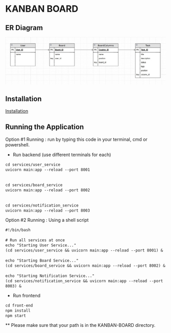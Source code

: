 # KANBAN BOARD

## ER Diagram
![ER_Diagram](ER_Diagram.jpg)

## Installation

[Installation](Installation.md)

## Running the Application

Option #1 Running : run by typing this code in your terminal, cmd or powershell.
- Run backend (use different terminals for each)
```
cd services/user_service
uvicorn main:app --reload --port 8001


cd services/board_service
uvicorn main:app --reload --port 8002


cd services/notification_service
uvicorn main:app --reload --port 8003
```

Option #2 Running : Using a shell script

```
#!/bin/bash

# Run all services at once
echo "Starting User Service..."
(cd services/user_service && uvicorn main:app --reload --port 8001) &

echo "Starting Board Service..."
(cd services/board_service && uvicorn main:app --reload --port 8002) &

echo "Starting Notification Service..."
(cd services/notification_service && uvicorn main:app --reload --port 8003) &

```

- Run frontend
```
cd front-end
npm install
npm start
```

** Please make sure that your path is in the KANBAN-BOARD directory.

